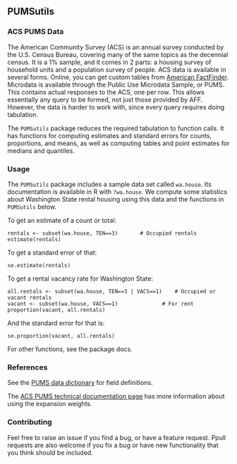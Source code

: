 ## PUMSutils

### ACS PUMS Data

The American Community Survey (ACS) is an annual survey conducted by the U.S. Census Bureau, covering many of the same topics as the decennial census. It is a 1% sample, and it comes in 2 parts: a housing survey of household units and a population survey of people. ACS data is available in several forms. Online, you can get custom tables from [American FactFinder](https://factfinder.census.gov/faces/nav/jsf/pages/searchresults.xhtml?refresh=t). Microdata is available through the Public Use Microdata Sample, or PUMS. This contains actual responses to the ACS, one per row. This allows essentially any query to be formed, not just those provided by AFF. However, the data is harder to work with, since every query requires doing tabulation. 

The `PUMSutils` package reduces the required tabulation to function calls. 
It has functions for computing estimates and standard errors for counts, proportions, and means, as well as computing tables and point estimates for medians and quantiles.

### Usage

The `PUMSutils` package includes a sample data set called `wa.house`. 
Its documentation is available in R with `?wa.house`.
We compute some statistics about Washington State rental housing using this data and the functions in `PUMSutils` below.
    
To get an estimate of a count or total:

```
rentals <- subset(wa.house, TEN==3)       # Occupied rentals
estimate(rentals)
```

To get a standard error of that:

```
se.estimate(rentals)
```

To get a rental vacancy rate for Washington State:

```
all.rentals <- subset(wa.house, TEN==3 | VACS==1)    # Occupied or vacant rentals
vacant <- subset(wa.house, VACS==1)              # For rent
proportion(vacant, all.rentals)
```

And the standard error for that is:

```
se.proportion(vacant, all.rentals)
```

For other functions, see the package docs.

### References

See the [PUMS data dictionary](http://www2.census.gov/programs-surveys/acs/tech_docs/pums/data_dict/PUMSDataDict15.txt) for field definitions.

The [ACS PUMS technical documentation page](http://www.census.gov/programs-surveys/acs/technical-documentation/pums/documentation.html) has more information about using the expansion weights.

### Contributing

Feel free to raise an issue if you find a bug, or have a feature request.
Ppull requests are also welcome if you fix a bug or have new functionality that you think should be included.
